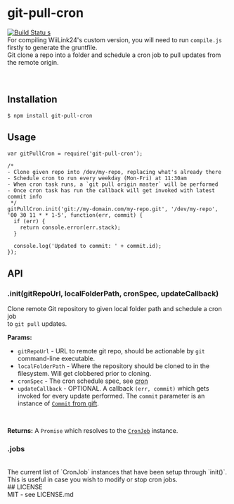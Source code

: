 # git-pull-cron<br>

[![Build Statu<br>s](https://secure.travis-ci.org/hiddentao/git-pull-cron.png)](http://travis-ci.org/hiddentao/git-pull-cron)<br>
For compiling WiiLink24's custom version, you will need to run ```compile.js``` firstly to generate the gruntfile.<br>
Git clone a repo into a folder and schedule a cron job to pull updates from the remote origin.<br>
<br>
<br>
## Installation<br>
```
$ npm install git-pull-cron
```
## Usage<br>
```
var gitPullCron = require('git-pull-cron');

/*
- Clone given repo into /dev/my-repo, replacing what's already there
- Schedule cron to run every weekday (Mon-Fri) at 11:30am
- When cron task runs, a `git pull origin master` will be performed
- Once cron task has run the callback will get invoked with latest commit info
 */
gitPullCron.init('git://my-domain.com/my-repo.git', '/dev/my-repo', '00 30 11 * * 1-5', function(err, commit) {
  if (err) {
    return console.error(err.stack);
  }

  console.log('Updated to commit: ' + commit.id);
});
```
## API<br>
### .init(gitRepoUrl, localFolderPath, cronSpec, updateCallback)
Clone remote Git repository to given local folder path and schedule a cron job <br>
to `git pull` updates.<br>

**Params:**<br>

  * `gitRepoUrl` - URL to remote git repo, should be actionable by `git` command-line executable.
  * `localFolderPath` - Where the repository should be cloned to in the filesystem. Will get clobbered prior to cloning.
  * `cronSpec` - The cron schedule spec, see [cron](https://www.npmjs.org/package/cron)
  * `updateCallback` - OPTIONAL. A callback `(err, commit)` which gets invoked for every update performed. The `commit` parameter is an instance of [`Commit` from gift](https://www.npmjs.org/package/gift).
<br>

**Returns:** A `Promise` which resolves to the [`CronJob`](https://www.npmjs.org/package/cron) instance.

### .jobs
<br>
The current list of `CronJob` instances that have been setup through `init()`. <br>
This is useful in case you wish to modify or stop cron jobs.<br>
## LICENSE
<br>MIT - see LICENSE.md
<br>

